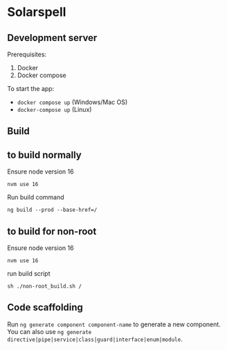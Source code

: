 # Solarspell

## Development server

Prerequisites:

1. Docker 
2. Docker compose

To start the app:

- `docker compose up` (Windows/Mac OS)
- `docker-compose up` (Linux)


## Build

<!-- ### This might be useful?
To build the angular app for production:
- `docker exec solarspell-app npm build`
Output will be in `dist/` folder -->

## to build normally
Ensure node version 16
```
nvm use 16
```
Run build command
```
ng build --prod --base-href=/
```

## to build for non-root
Ensure node version 16
```
nvm use 16
```
run build script
```
sh ./non-root_build.sh /
```
<!-- old instructions
>Example build for non-root east-africa library

>*If you have time maybe look into --deploy-url as a ng build option*

Change environment.non-root.ts

From:
```
apiUrl: '/example/backend/',
contentUrl: '/example/content/',
moduleUrl: '/example/',
```

To:
```
apiUrl: '/east-africa/backend/',
contentUrl: '/east-africa/content/',
moduleUrl: '/east-africa/',
```

Then run the following in the root directory
```
nvm use 16
```
```
ng build --configuration=non-root --base-href=/east-africa/
```
```
find ./dist -type f \( -name "main*" -o -name "style*" \) -exec sed -i '' s%/assets/%/east-africa/assets/%g {} +
```
```
find ./dist -type f -name "main*" -exec sed -i '' s%\"assets/%\"/east-africa/assets/%g {} +
``` -->


## Code scaffolding

Run `ng generate component component-name` to generate a new component. You can also use `ng generate directive|pipe|service|class|guard|interface|enum|module`.
